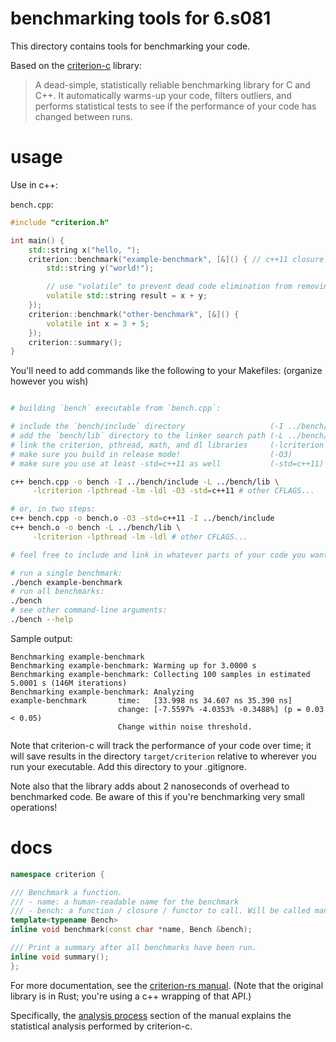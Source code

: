 # benchmarking tools for 6.s081

This directory contains tools for benchmarking your code.

Based on the [criterion-c](https://gitlab.com/kazimuth/criterion-c) library:
> A dead-simple, statistically reliable benchmarking library for C and C++. It automatically warms-up your code, filters outliers, and performs statistical tests to see if the performance of your code has changed between runs.

# usage

Use in c++:

`bench.cpp`:
```cpp
#include "criterion.h"

int main() {
    std::string x("hello, ");
    criterion::benchmark("example-benchmark", [&]() { // c++11 closure syntax; make sure you capture-by-reference with [&]
        std::string y("world!");

        // use "volatile" to prevent dead code elimination from removing benchmark code
        volatile std::string result = x + y;
    });
    criterion::benchmark("other-benchmark", [&]() {
        volatile int x = 3 + 5; 
    });
    criterion::summary();
}
```

You'll need to add commands like the following to your Makefiles: (organize however you wish)
```sh

# building `bench` executable from `bench.cpp`:

# include the `bench/include` directory                   (-I ../bench/include)
# add the `bench/lib` directory to the linker search path (-L ../bench/lib)
# link the criterion, pthread, math, and dl libraries     (-lcriterion -lpthread -lm -ldl)
# make sure you build in release mode!                    (-O3)
# make sure you use at least -std=c++11 as well           (-std=c++11)

c++ bench.cpp -o bench -I ../bench/include -L ../bench/lib \
     -lcriterion -lpthread -lm -ldl -O3 -std=c++11 # other CFLAGS...

# or, in two steps:
c++ bench.cpp -o bench.o -O3 -std=c++11 -I ../bench/include
c++ bench.o -o bench -L ../bench/lib \
     -lcriterion -lpthread -lm -ldl # other CFLAGS...

# feel free to include and link in whatever parts of your code you want to benchmark.

# run a single benchmark:
./bench example-benchmark
# run all benchmarks:
./bench
# see other command-line arguments:
./bench --help
```

Sample output:

```
Benchmarking example-benchmark
Benchmarking example-benchmark: Warming up for 3.0000 s
Benchmarking example-benchmark: Collecting 100 samples in estimated 5.0001 s (146M iterations)
Benchmarking example-benchmark: Analyzing
example-benchmark       time:   [33.998 ns 34.607 ns 35.390 ns]
                        change: [-7.5597% -4.0353% -0.3488%] (p = 0.03 < 0.05)
                        Change within noise threshold.
```

Note that criterion-c will track the performance of your code over time;
it will save results in the directory `target/criterion` relative to wherever you run your executable. Add this directory to your .gitignore.

Note also that the library adds about 2 nanoseconds of overhead to benchmarked code. Be aware of this if you're benchmarking very small operations!

# docs

```cpp
namespace criterion {

/// Benchmark a function.
/// - name: a human-readable name for the benchmark
/// - bench: a function / closure / functor to call. Will be called many times. Can have state.
template<typename Bench>
inline void benchmark(const char *name, Bench &bench);

/// Print a summary after all benchmarks have been run.
inline void summary();
};
```

For more documentation, see the [criterion-rs manual](https://bheisler.github.io/criterion.rs/book/criterion_rs.html). (Note that the original library is in Rust; you're using a c++ wrapping of that API.)

Specifically, the [analysis process](https://bheisler.github.io/criterion.rs/book/analysis.html) section of the manual explains the statistical analysis performed by criterion-c.
